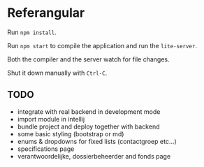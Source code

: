 # Referangular

Run `npm install`.

Run `npm start` to compile the application and run the `lite-server`.

Both the compiler and the server watch for file changes.

Shut it down manually with `Ctrl-C`.

## TODO

* integrate with real backend in development mode
* import module in intellij
* bundle project and deploy together with backend
* some basic styling (bootstrap or md)
* enums & dropdowns for fixed lists (contactgroep etc...)
* specifications page
* verantwoordelijke, dossierbeheerder and fonds page

